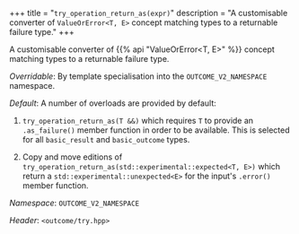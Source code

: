 +++
title = "`try_operation_return_as(expr)`"
description = "A customisable converter of `ValueOrError<T, E>` concept matching types to a returnable failure type."
+++

A customisable converter of {{% api "ValueOrError<T, E>" %}} concept matching types to a returnable failure type.

*Overridable*: By template specialisation into the `OUTCOME_V2_NAMESPACE` namespace.

*Default*: A number of overloads are provided by default:

1. `try_operation_return_as(T &&)` which requires `T` to provide an `.as_failure()` member function in order to be available. This is selected for all `basic_result` and `basic_outcome` types.

2. Copy and move editions of `try_operation_return_as(std::experimental::expected<T, E>)` which return a `std::experimental::unexpected<E>` for the input's `.error()` member function.

*Namespace*: `OUTCOME_V2_NAMESPACE`

*Header*: `<outcome/try.hpp>`
